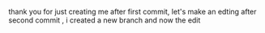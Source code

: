 thank you for just creating me 
after first commit, let's make an edting 
after second commit , i created a new branch and now the edit 
